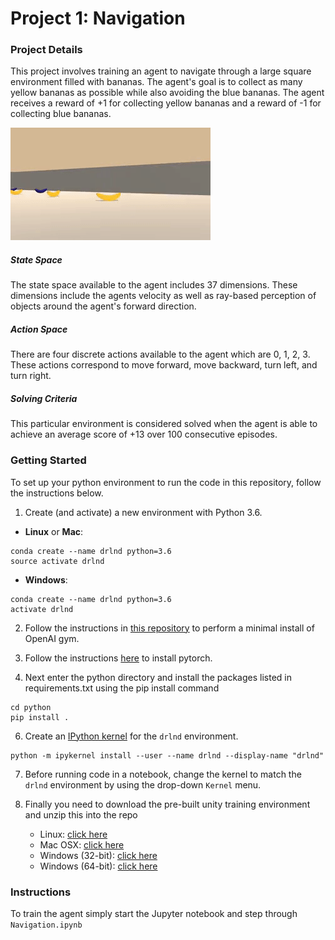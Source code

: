 
# Project 1: Navigation

### Project Details

This project involves training an agent to navigate through a large square environment filled with bananas. The agent's goal is to collect as many yellow bananas as possible while also avoiding the blue bananas. The agent receives a reward of +1 for collecting yellow bananas and a reward of -1 for collecting blue bananas. 

![Trained Agent](/images/trained_agent.gif?raw=true "Trained Agent")

##### State Space
The state space available to the agent includes 37 dimensions. These dimensions include the agents velocity as well as ray-based perception of objects around the agent's forward direction. 
##### Action Space
There are four discrete actions available to the agent which are 0, 1, 2, 3. These actions correspond to move forward, move backward, turn left, and turn right.
##### Solving Criteria
This particular environment is considered solved when the agent is able to achieve an average score of +13 over 100 consecutive episodes. 

### Getting Started
To set up your python environment to run the code in this repository, follow the instructions below.

1.  Create (and activate) a new environment with Python 3.6.
    
-   **Linux**  or  **Mac**:
    
```
conda create --name drlnd python=3.6
source activate drlnd
```
   -   **Windows**:
  
 ```  
conda create --name drlnd python=3.6
activate drlnd
```
2.  Follow the instructions in  [this repository](https://github.com/openai/gym)  to perform a minimal install of OpenAI gym.

3. Follow the instructions [here](https://pytorch.org/)  to install pytorch.

5.  Next enter the python directory and install the packages listed in requirements.txt using the pip install command
```
cd python
pip install .
```
6.  Create an  [IPython kernel](http://ipython.readthedocs.io/en/stable/install/kernel_install.html)  for the  `drlnd`  environment.
```
python -m ipykernel install --user --name drlnd --display-name "drlnd"
```
7.  Before running code in a notebook, change the kernel to match the  `drlnd`  environment by using the drop-down  `Kernel`  menu.

8. Finally you need to download the pre-built unity training environment and unzip this into the repo
	-   Linux:  [click here](https://s3-us-west-1.amazonaws.com/udacity-drlnd/P1/Banana/Banana_Linux.zip)
	-   Mac OSX:  [click here](https://s3-us-west-1.amazonaws.com/udacity-drlnd/P1/Banana/Banana.app.zip)
	-   Windows (32-bit):  [click here](https://s3-us-west-1.amazonaws.com/udacity-drlnd/P1/Banana/Banana_Windows_x86.zip)
	-   Windows (64-bit):  [click here](https://s3-us-west-1.amazonaws.com/udacity-drlnd/P1/Banana/Banana_Windows_x86_64.zip)
### Instructions
To train the agent simply start the Jupyter notebook and step through `Navigation.ipynb`
